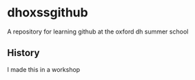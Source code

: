 # dhoxssgithub
A repository for learning github at the oxford dh summer school

## History

I made this in a workshop
